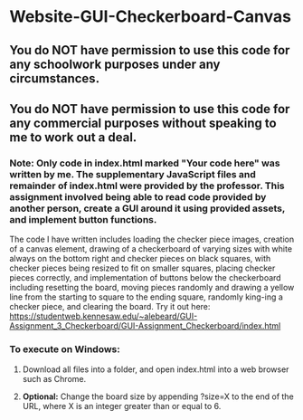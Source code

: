 # Website-GUI-Checkerboard-Canvas

## You do NOT have permission to use this code for any schoolwork purposes under any circumstances. 

## You do NOT have permission to use this code for any commercial purposes without speaking to me to work out a deal.

### Note: Only code in index.html marked "Your code here" was written by me. The supplementary JavaScript files and remainder of index.html were provided by the professor. This assignment involved being able to read code provided by another person, create a GUI around it using provided assets, and implement button functions.

The code I have written includes loading the checker piece images, creation of a canvas element, drawing of a checkerboard of varying sizes with white always on the bottom right and checker pieces on black squares, with checker pieces being resized to fit on smaller squares, placing checker pieces correctly, and implementation of buttons below the checkerboard including resetting the board, moving pieces randomly and drawing a yellow line from the starting to square to the ending square, randomly king-ing a checker piece, and clearing the board. Try it out here: https://studentweb.kennesaw.edu/~alebeard/GUI-Assignment_3_Checkerboard/GUI-Assignment_Checkerboard/index.html

### To execute on Windows:

1) Download all files into a folder, and open index.html into a web browser such as Chrome.

2) **Optional:** Change the board size by appending ?size=X to the end of the URL, where X is an integer greater than or equal to 6.
